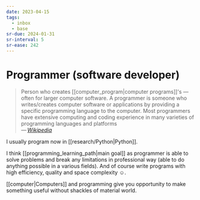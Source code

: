 ```yaml
---
date: 2023-04-15
tags:
  - inbox
  - base
sr-due: 2024-01-31
sr-interval: 5
sr-ease: 242
---
```


# Programmer (software developer)

> Person who creates [[computer_program|computer programs]]'s — often for larger
> computer software. A programmer is someone who writes/creates computer
> software or applications by providing a specific programming language to the
> computer. Most programmers have extensive computing and coding experience in
> many varieties of programming languages and platforms\
> — <cite>[Wikipedia](https://en.wikipedia.org/wiki/Programmer)</cite>

I usually program now in [[research/Python|Python]].

I think [[programming_learning_path|main goal]] as
programmer is able to solve problems and break any limitations in professional
way (able to do anything possible in a various fields). And of course write
programs with high efficiency, quality and space complexity ☺.

[[computer|Computers]] and programming give you opportunity to make something
useful without shackles of material world.

